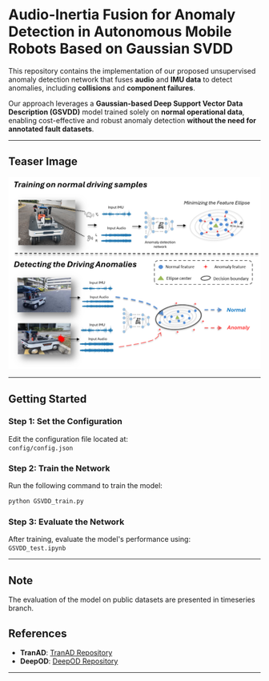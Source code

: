 
# Audio-Inertia Fusion for Anomaly Detection in Autonomous Mobile Robots Based on Gaussian SVDD  

This repository contains the implementation of our proposed unsupervised anomaly detection network that fuses **audio** and **IMU data** to detect anomalies, including **collisions** and **component failures**.  

Our approach leverages a **Gaussian-based Deep Support Vector Data Description (GSVDD)** model trained solely on **normal operational data**, enabling cost-effective and robust anomaly detection **without the need for annotated fault datasets**.  

---

## Teaser Image  
![The structure of the proposed network](image/teaser.png)  

---

## Getting Started  

### Step 1: Set the Configuration  
Edit the configuration file located at:  
`config/config.json`  

### Step 2: Train the Network  
Run the following command to train the model:  
```bash
python GSVDD_train.py
```  

### Step 3: Evaluate the Network  
After training, evaluate the model's performance using:  
`GSVDD_test.ipynb`  

---

## Note
The evaluation of the model on public datasets are presented in timeseries branch.


## References  
- **TranAD**: [TranAD Repository](https://github.com/imperial-qore/TranAD)  
- **DeepOD**: [DeepOD Repository](https://github.com/xuhongzuo/DeepOD)  
---